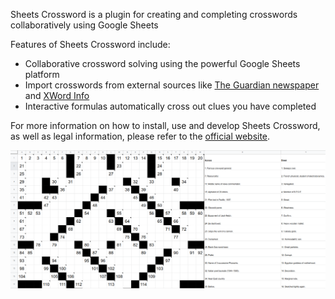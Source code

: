 Sheets Crossword is a plugin for creating and completing crosswords collaboratively using Google Sheets

Features of Sheets Crossword include:

- Collaborative crossword solving using the powerful Google Sheets platform
- Import crosswords from external sources like [The Guardian newspaper](https://www.theguardian.com/crosswords) and [XWord Info](https://www.xwordinfo.com/)
- Interactive formulas automatically cross out clues you have completed

For more information on how to install, use and develop Sheets Crossword, as well as legal information, please refer to
the [official website](https://tmiguelt.github.io/SheetsCrossword/).

![](media/screenshot.png)
